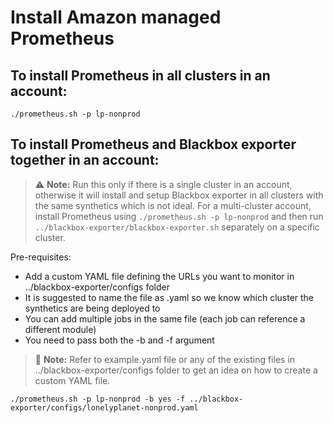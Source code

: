 # Install Amazon managed Prometheus

## To install Prometheus in all clusters in an account:

`./prometheus.sh -p lp-nonprod`


## To install Prometheus and Blackbox exporter together in an account:

> :warning: **Note:** Run this only if there is a single cluster in an account, otherwise it will install and setup Blackbox exporter in all clusters with the same synthetics which is not ideal. For a multi-cluster account, install Prometheus using `./prometheus.sh -p lp-nonprod` and then run `../blackbox-exporter/blackbox-exporter.sh` separately on a specific cluster.

Pre-requisites:
- Add a custom YAML file defining the URLs you want to monitor in ../blackbox-exporter/configs folder
- It is suggested to name the file as <cluster-name>.yaml so we know which cluster the synthetics are being deployed to
- You can add multiple jobs in the same file (each job can reference a different module)
- You need to pass both the -b and -f argument 

> :memo: **Note:** Refer to example.yaml file or any of the existing files in ../blackbox-exporter/configs folder to get an idea on how to create a custom YAML file.

`./prometheus.sh -p lp-nonprod -b yes -f ../blackbox-exporter/configs/lonelyplanet-nonprod.yaml`

